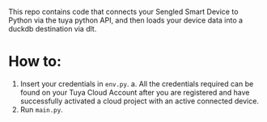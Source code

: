 This repo contains code that connects your Sengled Smart Device to Python via the tuya python API, and then loads your device data into a duckdb destination via dlt. 

# How to:
1. Insert your credentials in `env.py`.
   a. All the credentials required can be found on your Tuya Cloud Account after you are registered and have successfully activated a cloud project with an active connected device.
2. Run `main.py`.

